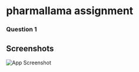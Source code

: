 # pharmallama assignment

### Question 1





## Screenshots

![App Screenshot](https://drive.google.com/file/d/1flN6e-VrcUw1wzQJpuXioGFGwqoGiWhn/view?usp=sharing)
